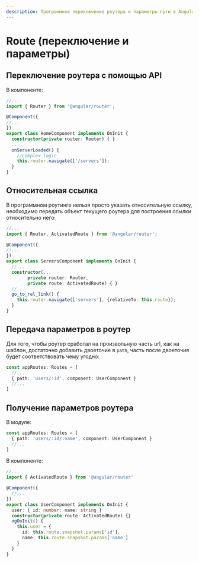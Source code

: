 ```yaml
---
description: Программное переключение роутера и параметры пути в Angular5.
---
```


# Route (переключение и параметры)

## Переключение роутера с помощью API

В компоненте:

```typescript
//...
import { Router } from '@angular/router';

@Component({
//...
})
export class HomeComponent implements OnInit {
  constructor(private router: Router) { }
  ...
  onServerLoaded() {
    //complex logic
    this.router.navigate(['/servers']);
  }
}
```

## Относительная ссылка

В программном роутинге нельзя просто указать относительную ссылку, необходимо передать объект текущего роутера для построения ссылки относительно него:

```typescript
//...
import { Router, ActivatedRoute } from '@angular/router';

@Component({
//...
})
export class ServersComponent implements OnInit {
  //...
  constructor(...
        private router: Router,
        private route: ActivatedRoute) { }
  //...
  go_to_rel_link() {
    this.router.navigate(['servers'], {relativeTo: this.route});
  }
}
```

## Передача параметров в роутер

Для того, чтобы роутер сработал на произвольную часть url, как на шаблон, достаточно добавить двоеточие в `path`, часть после двоеточия будет соответствовать чему угодно:

```typescript
const appRoutes: Routes = [
  //...
  { path: 'users/:id', component: UserComponent }
  //...
]
```

## Получение параметров роутера

В модуле:

```typescript
const appRoutes: Routes = [
  { path: 'users/:id/:name', component: UserComponent }
  //...
]
```

В компоненте:

```typescript
//...
import { ActivatedRoute } from '@angular/router'

@Component({
  //...
})
export class UserComponent implements OnInit {
  user: { id: number; name: string }
  constructor(private route: ActivatedRoute) {}
  ngOnInit() {
    this.user = {
      id: this.route.snapshot.params['id'],
      name: this.route.snapshot.params['name']
    }
  }
}
```
